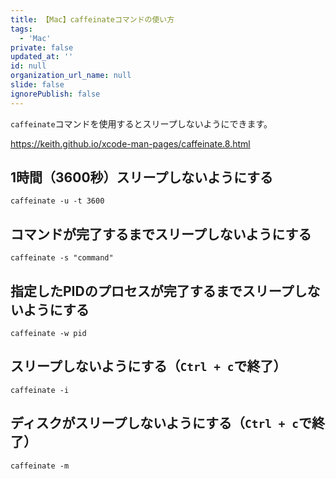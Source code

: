 ```yaml
---
title: 【Mac】caffeinateコマンドの使い方
tags:
  - 'Mac'
private: false
updated_at: ''
id: null
organization_url_name: null
slide: false
ignorePublish: false
---
```


`caffeinate`コマンドを使用するとスリープしないようにできます。

https://keith.github.io/xcode-man-pages/caffeinate.8.html

## 1時間（3600秒）スリープしないようにする

```terminal
caffeinate -u -t 3600
```

## コマンドが完了するまでスリープしないようにする

```terminal
caffeinate -s "command"
```

##   指定したPIDのプロセスが完了するまでスリープしないようにする

```terminal
caffeinate -w pid
```

##   スリープしないようにする（`Ctrl + c`で終了）

```terminal
caffeinate -i
```

## ディスクがスリープしないようにする（`Ctrl + c`で終了）

```terminal
caffeinate -m
```
